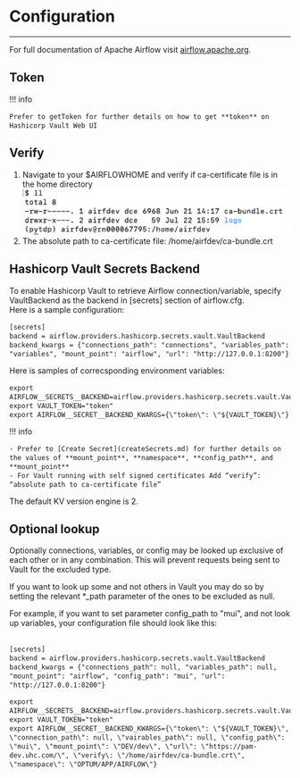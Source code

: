 # Configuration
---
For full documentation of Apache Airflow visit [airflow.apache.org](https://airflow.apache.org/).

## Token
!!! info

    Prefer to getToken for further details on how to get **token** on Hashicorp Vault Web UI
## Verify
1. Navigate to your $AIRFLOWHOME and verify if ca-certificate file is in the home directory  
    ![Screenshot](img/configuration1.png)
2. The absolute path to ca-certificate file: /home/airfdev/ca-bundle.crt
## Hashicorp Vault Secrets Backend

To enable Hashicorp Vault to retrieve Airflow connection/variable, specify VaultBackend as the backend in [secrets] section of airflow.cfg.  
Here is a sample configuration:  
```
[secrets]  
backend = airflow.providers.hashicorp.secrets.vault.VaultBackend  
backend_kwargs = {"connections_path": "connections", "variables_path": "variables", "mount_point": "airflow", "url": "http://127.0.0.1:8200"}
```
Here is samples of correcsponding environment variables:
```
export AIRFLOW__SECRETS__BACKEND=airflow.providers.hashicorp.secrets.vault.VaultBackend
export VAULT_TOKEN="token"
export AIRFLOW__SECRET__BACKEND_KWARGS={\"token\": \"${VAULT_TOKEN}\"}
```
!!! info

    - Prefer to [Create Secret](createSecrets.md) for further details on the values of **mount_point**, **namespace**, **config_path**, and **mount_point**  
    - For Vault running with self signed certificates Add “verify”: “absolute path to ca-certificate file”
The default KV version engine is 2.

## Optional lookup

Optionally connections, variables, or config may be looked up exclusive of each other or in any combination. This will prevent requests being sent to Vault for the excluded type.  

If you want to look up some and not others in Vault you may do so by setting the relevant *_path parameter of the ones to be excluded as null.  

For example, if you want to set parameter config_path to "mui", and not look up variables, your configuration file should look like this:

```

[secrets]
backend = airflow.providers.hashicorp.secrets.vault.VaultBackend  
backend_kwargs = {"connections_path": null, "variables_path": null, "mount_point": "airflow", "config_path": "mui", "url": "http://127.0.0.1:8200"}
``` 

```
export AIRFLOW__SECRETS__BACKEND=airflow.providers.hashicorp.secrets.vault.VaultBackend
export VAULT_TOKEN="token"
export AIRFLOW__SECRET__BACKEND_KWARGS={\"token\": \"${VAULT_TOKEN}\", \"connection_path\": null, \"vairables_path\": null, \"config_path\": \"mui\", \"mount_point\": \"DEV/dev\", \"url\": \"https://pam-dev.uhc.com/\", \"verify\: \"/home/airfdev/ca-bundle.crt\", \"namespace\": \"OPTUM/APP/AIRFLOW\"}
```

